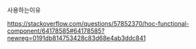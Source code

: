 

사용하는이유

https://stackoverflow.com/questions/57852370/hoc-functional-component/64178585#64178585?newreg=0191db814753428c83d68e4ab3ddc841

